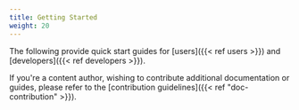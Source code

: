 ```yaml
---
title: Getting Started
weight: 20
---
```


The following provide quick start guides for [users]({{< ref users >}}) and
 [developers]({{< ref developers >}}).

If you're a content author, wishing to contribute additional documentation or guides,
 please refer to the [contribution guidelines]({{< ref "doc-contribution" >}}).
